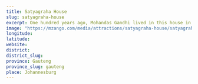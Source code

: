 ```yaml
---
title: Satyagraha House
slug: satyagraha-house
excerpt: One hundred years ago, Mohandas Gandhi lived in this house in Johannesburg. Today, the Satyagraha House is both a museum and a guest house. A unique way to immerse yourself in the privacy of a man and the history of a country.
image: "https://mzango.com/media/attractions/satyagraha-house/satyagraha-house-johannesburg.jpg"
longitude: 
latitude: 
website: 
district: 
district_slug: 
province: Gauteng
province_slug: gauteng
place: Johannesburg
---
```

